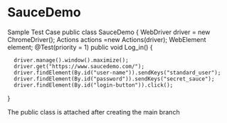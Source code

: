 # SauceDemo
Sample Test Case
public class SauceDemo {
	WebDriver driver = new ChromeDriver();
	Actions actions =new Actions(driver);
	WebElement element;
 @Test(priority = 1)
  public void Log_in() {
	  
	  
	  driver.manage().window().maximize();
	  driver.get("https://www.saucedemo.com/");
	  driver.findElement(By.id("user-name")).sendKeys("standard_user");
	  driver.findElement(By.id("password")).sendKeys("secret_sauce");
	  driver.findElement(By.id("login-button")).click();
	  
  }

 The public class is attached after creating the main branch
